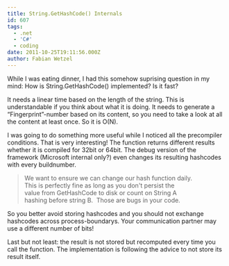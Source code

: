 ```yaml
---
title: String.GetHashCode() Internals
id: 607
tags:
  - .net
  - 'C#'
  - coding
date: 2011-10-25T19:11:56.000Z
author: Fabian Wetzel
---
```


While I was eating dinner, I had this somehow suprising question in my mind: How is String.GetHashCode() implemented? Is it fast?

It needs a linear time based on the length of the string. This is understandable if you think about what it is doing. It needs to generate a “Fingerprint”-number based on its content, so you need to take a look at all the content at least once. So it is O(N).

I was going to do something more useful while I noticed all the precompiler conditions. That is very interesting! The function returns different results whether it is compiled for 32bit or 64bit. The debug version of the framework (Microsoft internal only?) even changes its resulting hashcodes with every buildnumber.
  > We want to ensure we can change our hash function daily.     
> This is perfectly fine as long as you don't persist the      
> value from GetHashCode to disk or count on String A       
> hashing before string B.&#160; Those are bugs in your code.  

So you better avoid storing hashcodes and you should not exchange hashcodes across process-boundarys. Your communication partner may use a different number of bits!

Last but not least: the result is not stored but recomputed every time you call the function. The implementation is following the advice to not store its result itself.
